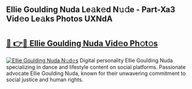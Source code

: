 ## Ellie Goulding Nuda Le𝚊k𝚎d N𝚞𝚍e - Part-Xa3 Vid𝚎o Le𝚊ks Photos UXNdA

# <h2><a href="http://fbf1xrx.evod.top/?m=Ellie+Goulding+Nuda">🔗 👉🔴 Ellie Goulding Nuda Vid𝚎o Ph𝚘t𝚘s</a></h2>

[![Ellie Goulding Nuda N𝚞d𝚎s](https://i.imgur.com/8V9OHl7.gif)](http://fbf1xrx.evod.top/?m=Ellie+Goulding+Nuda)
Digital personality Ellie Goulding Nuda specializing in dance and lifestyle content on social platforms. Passionate advocate Ellie Goulding Nuda, known for their unwavering commitment to social justice and human rights. 

